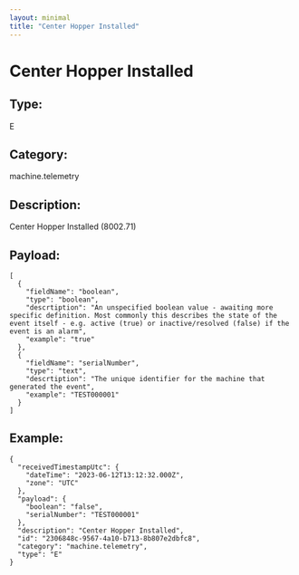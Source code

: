 ```yaml
---
layout: minimal
title: "Center Hopper Installed"
---
```


# Center Hopper Installed

## Type:

E

## Category:

machine.telemetry

## Description: 

Center Hopper Installed (8002.71)

## Payload:

```
[
  {
    "fieldName": "boolean",
    "type": "boolean",
    "descrtiption": "An unspecified boolean value - awaiting more specific definition. Most commonly this describes the state of the event itself - e.g. active (true) or inactive/resolved (false) if the event is an alarm",
    "example": "true"
  },
  {
    "fieldName": "serialNumber",
    "type": "text",
    "descrtiption": "The unique identifier for the machine that generated the event",
    "example": "TEST000001"
  }
]
```

## Example:

```
{
  "receivedTimestampUtc": {
    "dateTime": "2023-06-12T13:12:32.000Z",
    "zone": "UTC"
  },
  "payload": {
    "boolean": "false",
    "serialNumber": "TEST000001"
  },
  "description": "Center Hopper Installed",
  "id": "2306848c-9567-4a10-b713-8b807e2dbfc8",
  "category": "machine.telemetry",
  "type": "E"
}
```
